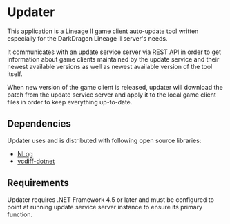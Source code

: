 Updater
=======

This application is a Lineage II game client auto-update tool written especially for the DarkDragon Lineage II server's needs.

It communicates with an update service server via REST API in order to get information about game clients maintained by the update service and their newest available versions as well as newest available version of the tool itself.

When new version of the game client is released, updater will download the patch from the update service server and apply it to the local game client files in order to keep everything up-to-date.

Dependencies
------------

Updater uses and is distributed with following open source libraries:

 * [NLog](http://nlog-project.org/)
 * [vcdiff-dotnet](https://github.com/winkel/vcdiff-dotnet)

Requirements
------------

Updater requires .NET Framework 4.5 or later and must be configured to point at running update service server instance to ensure its primary function.
